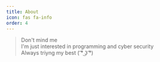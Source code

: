 ```yaml
---
title: About
icon: fas fa-info
order: 4
---
```



> Don't mind me<br>I'm just interested in programming and cyber security<br>Always triyng my best ( ͡° ͜ʖ ͡°)